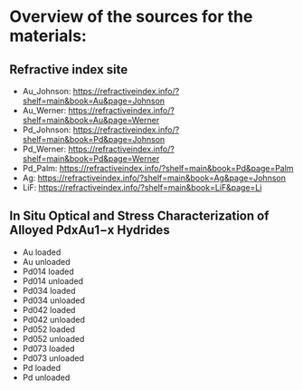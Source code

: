 # Overview of the sources for the materials:

## Refractive index site
* Au_Johnson: https://refractiveindex.info/?shelf=main&book=Au&page=Johnson
* Au_Werner: https://refractiveindex.info/?shelf=main&book=Au&page=Werner
* Pd_Johnson: https://refractiveindex.info/?shelf=main&book=Pd&page=Johnson
* Pd_Werner: https://refractiveindex.info/?shelf=main&book=Pd&page=Werner
* Pd_Palm: https://refractiveindex.info/?shelf=main&book=Pd&page=Palm
* Ag: https://refractiveindex.info/?shelf=main&book=Ag&page=Johnson
* LiF: https://refractiveindex.info/?shelf=main&book=LiF&page=Li

## In Situ Optical and Stress Characterization of Alloyed PdxAu1−x Hydrides
* Au loaded
* Au unloaded
* Pd014 loaded
* Pd014 unloaded
* Pd034 loaded
* Pd034 unloaded
* Pd042 loaded
* Pd042 unloaded
* Pd052 loaded
* Pd052 unloaded
* Pd073 loaded
* Pd073 unloaded
* Pd loaded
* Pd unloaded